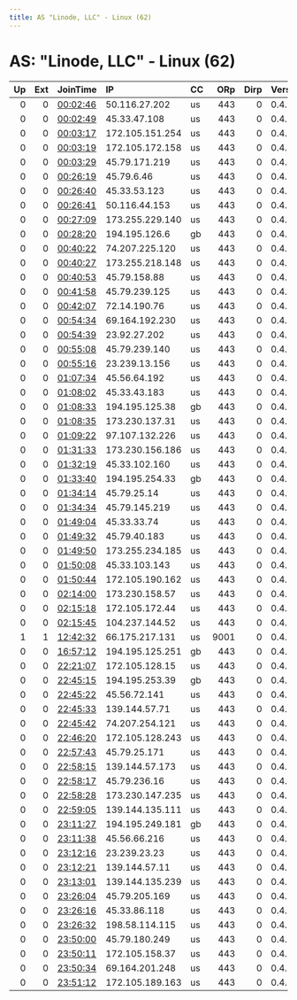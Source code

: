 ```yaml
---
title: AS "Linode, LLC" - Linux (62)
---
```


# AS: "Linode, LLC" - Linux (62)

|   Up |   Ext | JoinTime                                                                                              | IP              | CC   |   ORp |   Dirp | Version   | Contact               | Nickname            |   eFamMembers |
|-----:|------:|:------------------------------------------------------------------------------------------------------|:----------------|:-----|------:|-------:|:----------|:----------------------|:--------------------|--------------:|
|    0 |     0 | [00:02:46](https://nusenu.github.io/OrNetStats/w/relay/F83D9DF916A809A34B5E80E4C8ED46FA6856EB19.html) | 50.116.27.202   | us   |   443 |      0 | 0.4.7.10  | None                  | SupportDread4kVYIBx |             1 |
|    0 |     0 | [00:02:49](https://nusenu.github.io/OrNetStats/w/relay/480C83BFC475931D72242B1B616022A7FB51633B.html) | 45.33.47.108    | us   |   443 |      0 | 0.4.7.10  | None                  | SupportDreadmKsMC7j |             1 |
|    0 |     0 | [00:03:17](https://nusenu.github.io/OrNetStats/w/relay/58D8E60EEAEF1A20903E751F1A9A83E592A24F05.html) | 172.105.151.254 | us   |   443 |      0 | 0.4.7.10  | None                  | SupportDreadspiawFS |             1 |
|    0 |     0 | [00:03:19](https://nusenu.github.io/OrNetStats/w/relay/6CD5657228D438DA7E98D2DC6404A92B0B16AFB7.html) | 172.105.172.158 | us   |   443 |      0 | 0.4.7.10  | None                  | SupportDreadWl5CpYv |             1 |
|    0 |     0 | [00:03:29](https://nusenu.github.io/OrNetStats/w/relay/9561E40B1A14C9A4055F63FBE4F699455CF8982F.html) | 45.79.171.219   | us   |   443 |      0 | 0.4.7.10  | None                  | SupportDread0blyame |             1 |
|    0 |     0 | [00:26:19](https://nusenu.github.io/OrNetStats/w/relay/97E68BA5C76B610DF9B2A2812BEA170F66DFBDF4.html) | 45.79.6.46      | us   |   443 |      0 | 0.4.7.10  | None                  | SupportDread7JKWIm4 |             1 |
|    0 |     0 | [00:26:40](https://nusenu.github.io/OrNetStats/w/relay/1FDAC45DA13B0B197A7E574C2F7945D7E8DEB35E.html) | 45.33.53.123    | us   |   443 |      0 | 0.4.7.10  | None                  | SupportDreadvnDRN6U |             1 |
|    0 |     0 | [00:26:41](https://nusenu.github.io/OrNetStats/w/relay/39655A0D81F2BF011DB4BA8AF63394F47A7CD3A8.html) | 50.116.44.153   | us   |   443 |      0 | 0.4.7.10  | None                  | SupportDreadfZMdtp8 |             1 |
|    0 |     0 | [00:27:09](https://nusenu.github.io/OrNetStats/w/relay/58397AE8D6C3EF5EB18F56A333BD724189F0F426.html) | 173.255.229.140 | us   |   443 |      0 | 0.4.7.10  | None                  | SupportDreadciRxj57 |             1 |
|    0 |     0 | [00:28:20](https://nusenu.github.io/OrNetStats/w/relay/4696BE2A8F6EDC77C0D392FA10B96906C2A3D145.html) | 194.195.126.6   | gb   |   443 |      0 | 0.4.7.10  | None                  | SupportDreadKrgi4dY |             1 |
|    0 |     0 | [00:40:22](https://nusenu.github.io/OrNetStats/w/relay/EF31FD7F68438496C2256FE113F97B9BE92854A5.html) | 74.207.225.120  | us   |   443 |      0 | 0.4.7.10  | None                  | SupportDread1tDN4di |             1 |
|    0 |     0 | [00:40:27](https://nusenu.github.io/OrNetStats/w/relay/9373265E2A48928E909453BF75FA06A812BEC384.html) | 173.255.218.148 | us   |   443 |      0 | 0.4.7.10  | None                  | SupportDreadupZYg0n |             1 |
|    0 |     0 | [00:40:53](https://nusenu.github.io/OrNetStats/w/relay/D60FEB06B22FFD2C4BF50D7227539976E0CDC7A8.html) | 45.79.158.88    | us   |   443 |      0 | 0.4.7.10  | None                  | SupportDreadBoNWsL8 |             1 |
|    0 |     0 | [00:41:58](https://nusenu.github.io/OrNetStats/w/relay/0DA4A1D7A6DA9E7AE617E7DDB86EFCDC5C6B2F6C.html) | 45.79.239.125   | us   |   443 |      0 | 0.4.7.10  | None                  | SupportDreadYXXP9AJ |             1 |
|    0 |     0 | [00:42:07](https://nusenu.github.io/OrNetStats/w/relay/992F517CD46C37381ADC5D4F859E671285BCA6B1.html) | 72.14.190.76    | us   |   443 |      0 | 0.4.7.10  | None                  | SupportDreadpvKFgVf |             1 |
|    0 |     0 | [00:54:34](https://nusenu.github.io/OrNetStats/w/relay/C6E56688950B0982AA8647F5433E37BAE75F1F1B.html) | 69.164.192.230  | us   |   443 |      0 | 0.4.7.10  | None                  | SupportDreadSw66FBi |             1 |
|    0 |     0 | [00:54:39](https://nusenu.github.io/OrNetStats/w/relay/A1D4E53B8F8E0E069DF590058A9F85533638FCE9.html) | 23.92.27.202    | us   |   443 |      0 | 0.4.7.10  | None                  | SupportDreadtIi7Bg2 |             1 |
|    0 |     0 | [00:55:08](https://nusenu.github.io/OrNetStats/w/relay/AFB10291189578DC7BBE507E9EF46B103075F035.html) | 45.79.239.140   | us   |   443 |      0 | 0.4.7.10  | None                  | SupportDread70jmKRl |             1 |
|    0 |     0 | [00:55:16](https://nusenu.github.io/OrNetStats/w/relay/93F5CEBB5D2D0DB887B7AFD8EA2CD55F35188EB6.html) | 23.239.13.156   | us   |   443 |      0 | 0.4.7.10  | None                  | SupportDread348fDbq |             1 |
|    0 |     0 | [01:07:34](https://nusenu.github.io/OrNetStats/w/relay/5D2D99AAB915C97E98836FC4FBDC61BBCA4674CA.html) | 45.56.64.192    | us   |   443 |      0 | 0.4.7.10  | None                  | SupportDreadD6nJ3i2 |             1 |
|    0 |     0 | [01:08:02](https://nusenu.github.io/OrNetStats/w/relay/B593465993C757D37BE559DD16631D4A6F7DC374.html) | 45.33.43.183    | us   |   443 |      0 | 0.4.7.10  | None                  | SupportDreade12zUoL |             1 |
|    0 |     0 | [01:08:33](https://nusenu.github.io/OrNetStats/w/relay/3E8F4539B3F20A15DEFAB5281B959839CB71BEDB.html) | 194.195.125.38  | gb   |   443 |      0 | 0.4.7.10  | None                  | SupportDreadqwP6f9j |             1 |
|    0 |     0 | [01:08:35](https://nusenu.github.io/OrNetStats/w/relay/6CEE4DA2223BDE1C7A650970808A8654170AB0B3.html) | 173.230.137.31  | us   |   443 |      0 | 0.4.7.10  | None                  | SupportDread4U89XUS |             1 |
|    0 |     0 | [01:09:22](https://nusenu.github.io/OrNetStats/w/relay/42FD2C8859CF5BAC9CDAC952BE9F7E9772C60301.html) | 97.107.132.226  | us   |   443 |      0 | 0.4.7.10  | None                  | SupportDreadM0Xf8hV |             1 |
|    0 |     0 | [01:31:33](https://nusenu.github.io/OrNetStats/w/relay/E52E824042CABE2C93EDDD110A6312CAFA6E3B1C.html) | 173.230.156.186 | us   |   443 |      0 | 0.4.7.10  | None                  | SupportDreadqp9VxRk |             1 |
|    0 |     0 | [01:32:19](https://nusenu.github.io/OrNetStats/w/relay/10F2732E5AD69499B6AEA8BBADAB06D1398742EE.html) | 45.33.102.160   | us   |   443 |      0 | 0.4.7.10  | None                  | SupportDreadlmtQCT9 |             1 |
|    0 |     0 | [01:33:40](https://nusenu.github.io/OrNetStats/w/relay/E4CE03C745B36C3F58029B55D677FE440F5C1596.html) | 194.195.254.33  | gb   |   443 |      0 | 0.4.7.10  | None                  | SupportDreadTwozUO5 |             1 |
|    0 |     0 | [01:34:14](https://nusenu.github.io/OrNetStats/w/relay/C48B5B52CD899E19BD1927ED551E692D6AF36543.html) | 45.79.25.14     | us   |   443 |      0 | 0.4.7.10  | None                  | SupportDreadTUkxCJd |             1 |
|    0 |     0 | [01:34:34](https://nusenu.github.io/OrNetStats/w/relay/3275F2EDD40754B94C06DF5BE34B67138D4B2333.html) | 45.79.145.219   | us   |   443 |      0 | 0.4.7.10  | None                  | SupportDreadlplfOMb |             1 |
|    0 |     0 | [01:49:04](https://nusenu.github.io/OrNetStats/w/relay/994E36BB8A7235E2EDD19D27DB3A2A1F1383B0E0.html) | 45.33.33.74     | us   |   443 |      0 | 0.4.7.10  | None                  | SupportDreadxGeKOjB |             1 |
|    0 |     0 | [01:49:32](https://nusenu.github.io/OrNetStats/w/relay/DCA1D9A02400B59B57C2F52CB18C791CE3538DCA.html) | 45.79.40.183    | us   |   443 |      0 | 0.4.7.10  | None                  | SupportDread5dMH6nC |             1 |
|    0 |     0 | [01:49:50](https://nusenu.github.io/OrNetStats/w/relay/28052E6E9B75A2B8F0DCCE99A58C839BA8B52168.html) | 173.255.234.185 | us   |   443 |      0 | 0.4.7.10  | None                  | SupportDreadK4vxwEs |             1 |
|    0 |     0 | [01:50:08](https://nusenu.github.io/OrNetStats/w/relay/A49A54E8F0752FE33F5FA07277EDB0283CD5B65B.html) | 45.33.103.143   | us   |   443 |      0 | 0.4.7.10  | None                  | SupportDreadcyhIRnv |             1 |
|    0 |     0 | [01:50:44](https://nusenu.github.io/OrNetStats/w/relay/589A2DA499DC9CAF3E5E336FB1DD50463F73FBE2.html) | 172.105.190.162 | us   |   443 |      0 | 0.4.7.10  | None                  | SupportDreadccy3YXQ |             1 |
|    0 |     0 | [02:14:00](https://nusenu.github.io/OrNetStats/w/relay/07B09BC47CE65B3CEE7ED7C03F25F2DFB3EE8E75.html) | 173.230.158.57  | us   |   443 |      0 | 0.4.7.10  | None                  | SupportDread9bjhTXl |             1 |
|    0 |     0 | [02:15:18](https://nusenu.github.io/OrNetStats/w/relay/33BC99EC5E351D0EAD9FF46FDEC04061A90A3714.html) | 172.105.172.44  | us   |   443 |      0 | 0.4.7.10  | None                  | SupportDreadNqjHY0m |             1 |
|    0 |     0 | [02:15:45](https://nusenu.github.io/OrNetStats/w/relay/BF0E59DD5F02929E6EC61032FD6AC7F8C2616B81.html) | 104.237.144.52  | us   |   443 |      0 | 0.4.7.10  | None                  | SupportDreadXkiXfHy |             1 |
|    1 |     1 | [12:42:32](https://nusenu.github.io/OrNetStats/w/relay/CAA35472151CEEBC4B8B6EEDBD8331C284729358.html) | 66.175.217.131  | us   |  9001 |      0 | 0.4.7.10  | admin@visualblind.lol | visualblindlol      |             1 |
|    0 |     0 | [16:57:12](https://nusenu.github.io/OrNetStats/w/relay/4C4F04569ECE96368582EF111C42473D69B54175.html) | 194.195.125.251 | gb   |   443 |      0 | 0.4.7.10  | None                  | SupportDreadXxGysEo |             1 |
|    0 |     0 | [22:21:07](https://nusenu.github.io/OrNetStats/w/relay/663BCFFC63A3F31A7C2F7D87C5CF0C789C1BE674.html) | 172.105.128.15  | us   |   443 |      0 | 0.4.7.10  | None                  | SupportDread0D8C9i3 |             1 |
|    0 |     0 | [22:45:15](https://nusenu.github.io/OrNetStats/w/relay/3DE0D431B270C31701CE50960EDD0372AA106EB2.html) | 194.195.253.39  | gb   |   443 |      0 | 0.4.7.10  | None                  | SupportDreadum1hr6Z |             1 |
|    0 |     0 | [22:45:22](https://nusenu.github.io/OrNetStats/w/relay/7E5838CD3B8E50048A0FF499CCC6511BCCCDF6E7.html) | 45.56.72.141    | us   |   443 |      0 | 0.4.7.10  | None                  | SupportDreadkZDh9Dt |             1 |
|    0 |     0 | [22:45:33](https://nusenu.github.io/OrNetStats/w/relay/92B0D8B42A25257C5DD072BADA674BC5A7C89838.html) | 139.144.57.71   | us   |   443 |      0 | 0.4.7.10  | None                  | SupportDreadsNr5ccy |             1 |
|    0 |     0 | [22:45:42](https://nusenu.github.io/OrNetStats/w/relay/4CBDAB706DFDD2AC6DD3AE084B0CECE518B2368C.html) | 74.207.254.121  | us   |   443 |      0 | 0.4.7.10  | None                  | SupportDreadOg5SP2T |             1 |
|    0 |     0 | [22:46:20](https://nusenu.github.io/OrNetStats/w/relay/C97D408CD12EEFE835CF295B8BB5E0DF836A9512.html) | 172.105.128.243 | us   |   443 |      0 | 0.4.7.10  | None                  | SupportDreadIVDug9v |             1 |
|    0 |     0 | [22:57:43](https://nusenu.github.io/OrNetStats/w/relay/75A3FAD3582DB6A97FCE71FCEC6305FCC4A89C00.html) | 45.79.25.171    | us   |   443 |      0 | 0.4.7.10  | None                  | SupportDreadIuqgawv |             1 |
|    0 |     0 | [22:58:15](https://nusenu.github.io/OrNetStats/w/relay/AE2C15C974A4FEB53D9B3F99542BC8D07B10598B.html) | 139.144.57.173  | us   |   443 |      0 | 0.4.7.10  | None                  | SupportDreadsU511l3 |             1 |
|    0 |     0 | [22:58:17](https://nusenu.github.io/OrNetStats/w/relay/3BE15067840A1BB05571A29CF328D11B68360B7D.html) | 45.79.236.16    | us   |   443 |      0 | 0.4.7.10  | None                  | SupportDreadPoXeb0J |             1 |
|    0 |     0 | [22:58:28](https://nusenu.github.io/OrNetStats/w/relay/BC73B118A4CB489CE7C608A2C5AC0DF3A6650E89.html) | 173.230.147.235 | us   |   443 |      0 | 0.4.7.10  | None                  | SupportDreadppRdvb8 |             1 |
|    0 |     0 | [22:59:05](https://nusenu.github.io/OrNetStats/w/relay/D1F62547862ACB71F2C46D8F0E7C0D2610CB0ABD.html) | 139.144.135.111 | us   |   443 |      0 | 0.4.7.10  | None                  | SupportDreadC1Uf4B3 |             1 |
|    0 |     0 | [23:11:27](https://nusenu.github.io/OrNetStats/w/relay/9BA47BA8FF53A646F5A83D2C23B34AAA620E5211.html) | 194.195.249.181 | gb   |   443 |      0 | 0.4.7.10  | None                  | SupportDreadIy2PFVG |             1 |
|    0 |     0 | [23:11:38](https://nusenu.github.io/OrNetStats/w/relay/3145EB71EAFDA3AFA6865AD877E668CE43A6EF8A.html) | 45.56.66.216    | us   |   443 |      0 | 0.4.7.10  | None                  | SupportDreadqbaWaAi |             1 |
|    0 |     0 | [23:12:16](https://nusenu.github.io/OrNetStats/w/relay/21B2FC2619A2ABCE83EA672C6E4F0DF62AA96DB8.html) | 23.239.23.23    | us   |   443 |      0 | 0.4.7.10  | None                  | SupportDreadaBntkS6 |             1 |
|    0 |     0 | [23:12:21](https://nusenu.github.io/OrNetStats/w/relay/0D21F42471B80A7B9CDC2182D19AF0F92FC6ECDD.html) | 139.144.57.11   | us   |   443 |      0 | 0.4.7.10  | None                  | SupportDreadalUaygr |             1 |
|    0 |     0 | [23:13:01](https://nusenu.github.io/OrNetStats/w/relay/D78F034C88AE75DD45C03A8AF95B42BA419777BA.html) | 139.144.135.239 | us   |   443 |      0 | 0.4.7.10  | None                  | SupportDreadhdHkvQD |             1 |
|    0 |     0 | [23:26:04](https://nusenu.github.io/OrNetStats/w/relay/885A17171B382B6BB98EBECC22EAB53ECC366894.html) | 45.79.205.169   | us   |   443 |      0 | 0.4.7.10  | None                  | SupportDreadXkNA6bt |             1 |
|    0 |     0 | [23:26:16](https://nusenu.github.io/OrNetStats/w/relay/A9B24735FCBA4F1E5EAD984FB11715AC44822175.html) | 45.33.86.118    | us   |   443 |      0 | 0.4.7.10  | None                  | SupportDreadWDgtB8B |             1 |
|    0 |     0 | [23:26:32](https://nusenu.github.io/OrNetStats/w/relay/8C6712E8DE2F491023F1C0947784FF387BC26D9D.html) | 198.58.114.115  | us   |   443 |      0 | 0.4.7.10  | None                  | SupportDread5OG0LR0 |             1 |
|    0 |     0 | [23:50:00](https://nusenu.github.io/OrNetStats/w/relay/39DCFC78181CDF03F2D23D0179210D007BC11869.html) | 45.79.180.249   | us   |   443 |      0 | 0.4.7.10  | None                  | SupportDreadn9xTnat |             1 |
|    0 |     0 | [23:50:11](https://nusenu.github.io/OrNetStats/w/relay/7C4DC9BF412724B42076D2610F3D1FB1F2A9B077.html) | 172.105.158.37  | us   |   443 |      0 | 0.4.7.10  | None                  | SupportDreadLjAFLly |             1 |
|    0 |     0 | [23:50:34](https://nusenu.github.io/OrNetStats/w/relay/D666A02F0FF647871E293777333274FFBF3DC5AD.html) | 69.164.201.248  | us   |   443 |      0 | 0.4.7.10  | None                  | SupportDreadfAJXchC |             1 |
|    0 |     0 | [23:51:12](https://nusenu.github.io/OrNetStats/w/relay/2D5C8FCF6BDBB20DFBA961D620DCFE99446290A8.html) | 172.105.189.163 | us   |   443 |      0 | 0.4.7.10  | None                  | SupportDreadGixPRyj |             1 |

